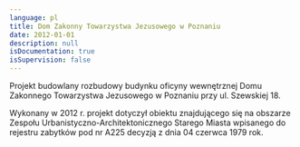```yaml
---
language: pl
title: Dom Zakonny Towarzystwa Jezusowego w Poznaniu
date: 2012-01-01
description: null
isDocumentation: true
isSupervision: false
---
```


Projekt budowlany rozbudowy budynku oficyny wewnętrznej  Domu Zakonnego Towarzystwa Jezusowego w Poznaniu przy ul. Szewskiej 18.

Wykonany w 2012 r. projekt dotyczył obiektu znajdującego się na obszarze Zespołu Urbanistyczno-Architektonicznego Starego Miasta wpisanego do rejestru zabytków pod nr A225 decyzją z dnia 04 czerwca 1979 rok.
